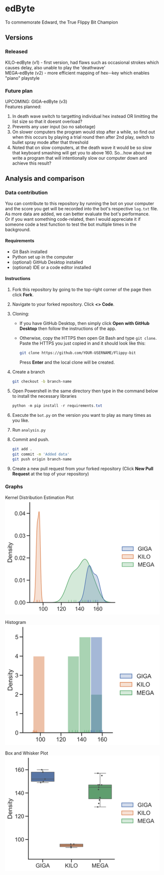 # edByte

To commemorate Edward, the True Flippy Bit Champion

## Versions

### Released

KILO-edByte (v1) - first version, had flaws such as occasional strokes which causes delay, also unable to play the 'deathwave'  
MEGA-edByte (v2) - more efficient mapping of hex--key which enables "piano" playstyle

### Future plan

UPCOMING: GIGA-edByte (v3)  
Features planned:

1. In death wave switch to targetting individual hex instead OR limitting the list size so that it doesnt overload?
2. Prevents any user input (so no sabotage)
3. On slower computers the program would stop after a while, so find out when this occurs by
playing a trial round then after 2nd play, switch to bullet spray mode after that threshold
4. Noted that on slow computers, at the death wave it would be so slow that keyboard smashing will get you to above 160. So...how about we write a program that will intentionally slow our computer down and achieve this result?

## Analysis and comparison

### Data contribution

You can contribute to this repository by running the bot on your computer and the score you get will be recorded into the bot's respective `log.txt` file. As more data are added, we can better evaluate the bot's performance.  
Or if you want something code-related, then I would appreciate it if someone code a test function to test the bot multiple times in the background.

#### Requirements

* Git Bash installed
* Python set up in the computer
* (optional) GitHub Desktop installed
* (optional) IDE or a code editor installed

#### Instructions

1. Fork this repository by going to the top-right corner of the page then click __Fork__.

2. Navigate to your forked repository.
Click __<> Code__.

3. Cloning:
   * If you have GitHub Desktop, then simply click __Open with GitHub Desktop__ then follow the instructions of the app.
   * Otherwise, copy the HTTPS then open Git Bash and type `git clone`. Paste the HTTPS you just copied in and it should look like this:

        ```bash
        git clone https://github.com/YOUR-USERNAME/Flippy-bit
        ```

     Press __Enter__ and the local clone will be created.
4. Create a branch

    ```bash
    git checkout -b branch-name
    ```

5. Open Powershell in the same directory then type in the command below to install the necessary libraries

    ```powershell
    python -m pip install -r requirements.txt
    ```

6. Execute the `bot.py` on the version you want to play as many times as you like.
7. Run `analysis.py`
8. Commit and push.

    ```bash
    git add .
    git commit -m 'Added data'
    git push origin branch-name
    ```

9. Create a new pull request from your forked repository (Click __New Pull Request__ at the top of your repository)

### Graphs

Kernel Distribution Estimation Plot  
![KDE](data/dist.svg)

Histogram  
![KDE](data/hist.svg)

Box and Whisker Plot  
![KDE](data/box.svg)
